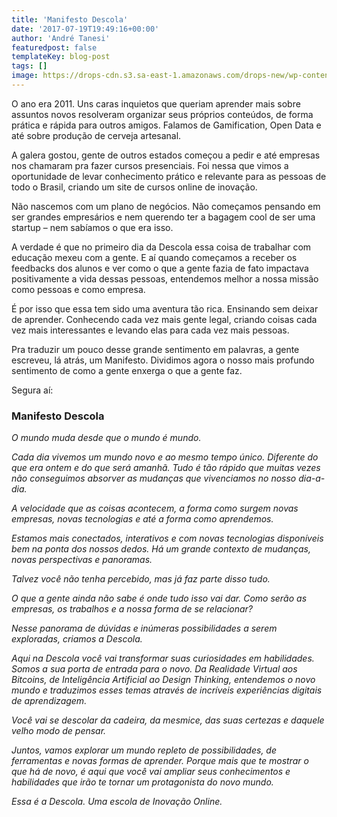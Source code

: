 ```yaml
---
title: 'Manifesto Descola'
date: '2017-07-19T19:49:16+00:00'
author: 'André Tanesi'
featuredpost: false
templateKey: blog-post
tags: []
image: https://drops-cdn.s3.sa-east-1.amazonaws.com/drops-new/wp-content/uploads/2017/07/19194717/manifesto-150x150.png
---
```

O ano era 2011. Uns caras inquietos que queriam aprender mais sobre assuntos novos resolveram organizar seus próprios conteúdos, de forma prática e rápida para outros amigos. Falamos de Gamification, Open Data e até sobre produção de cerveja artesanal.

A galera gostou, gente de outros estados começou a pedir e até empresas nos chamaram pra fazer cursos presenciais. Foi nessa que vimos a oportunidade de levar conhecimento prático e relevante para as pessoas de todo o Brasil, criando um site de cursos online de inovação.

Não nascemos com um plano de negócios. Não começamos pensando em ser grandes empresários e nem querendo ter a bagagem cool de ser uma startup – nem sabíamos o que era isso.

A verdade é que no primeiro dia da Descola essa coisa de trabalhar com educação mexeu com a gente. E aí quando começamos a receber os feedbacks dos alunos e ver como o que a gente fazia de fato impactava positivamente a vida dessas pessoas, entendemos melhor a nossa missão como pessoas e como empresa.

É por isso que essa tem sido uma aventura tão rica. Ensinando sem deixar de aprender. Conhecendo cada vez mais gente legal, criando coisas cada vez mais interessantes e levando elas para cada vez mais pessoas.

Pra traduzir um pouco desse grande sentimento em palavras, a gente escreveu, lá atrás, um Manifesto. Dividimos agora o nosso mais profundo sentimento de como a gente enxerga o que a gente faz.

Segura aí:

### **Manifesto Descola**

*O mundo muda desde que o mundo é mundo.*

*Cada dia vivemos um mundo novo e ao mesmo tempo único. Diferente do que era ontem e do que será amanhã. Tudo é tão rápido que muitas vezes não conseguimos absorver as mudanças que vivenciamos no nosso dia-a-dia.*

*A velocidade que as coisas acontecem, a forma como surgem novas empresas, novas tecnologias e até a forma como aprendemos.*

*Estamos mais conectados, interativos e com novas tecnologias disponíveis bem na ponta dos nossos dedos. Há um grande contexto de mudanças, novas perspectivas e panoramas.*

*Talvez você não tenha percebido, mas já faz parte disso tudo.*

*O que a gente ainda não sabe é onde tudo isso vai dar. Como serão as empresas, os trabalhos e a nossa forma de se relacionar?*

*Nesse panorama de dúvidas e inúmeras possibilidades a serem exploradas, criamos a Descola.*

*Aqui na Descola você vai transformar suas curiosidades em habilidades. Somos a sua porta de entrada para o novo. Da Realidade Virtual aos Bitcoins, de Inteligência Artificial ao Design Thinking, entendemos o novo mundo e traduzimos esses temas através de incríveis experiências digitais de aprendizagem.*

*Você vai se descolar da cadeira, da mesmice, das suas certezas e daquele velho modo de pensar.*

*Juntos, vamos explorar um mundo repleto de possibilidades, de ferramentas e novas formas de aprender. Porque mais que te mostrar o que há de novo, é aqui que você vai ampliar seus conhecimentos e habilidades que irão te tornar um protagonista do novo mundo.*

*Essa é a Descola. Uma escola de Inovação Online.*